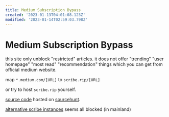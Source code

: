 ```yaml
---
title: Medium Subscription Bypass
created: '2023-01-13T04:01:08.123Z'
modified: '2023-01-14T02:59:03.798Z'
---
```


# Medium Subscription Bypass

this site only unblock "restricted" articles. it does not offer "trending" "user homepage" "most read" "recommendation" things which you can get from official medium website.

map `*.medium.com/[URL]` to `scribe.rip/[URL]`

or try to host `scribe.rip` yourself.

[source code](https://git.sr.ht/~edwardloveall/scribe) hosted on [sourcehunt](https://sr.ht).

[alternative scribe instances](https://git.sr.ht/~edwardloveall/scribe/tree/main/item/docs/instances.md) seems all blocked (in mainland)
